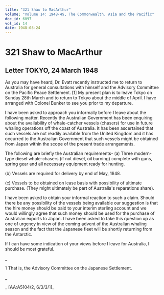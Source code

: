 ```yaml
---
title: "321 Shaw to MacArthur"
volume: "Volume 14: 1948-49, The Commonwealth, Asia and the Pacific"
doc_id: 6097
vol_id: 14
date: 1948-03-24
---
```


# 321 Shaw to MacArthur

## Letter TOKYO, 24 March 1948

As you may have heard, Dr. Evatt recently instructed me to return to Australia for general consultations with himself and the Advisory Committee on the Pacific Peace Settlement. [1] My present plan is to leave Tokyo on Sunday 28th March and to return to Tokyo about the middle of April. I have arranged with Colonel Bunker to see you prior to my departure.

I have been asked to approach you informally before I leave about the following matter. Recently the Australian Government has been enquiring about the availability of whale-catcher vessels (chasers) for use in future whaling operations off the coast of Australia. It has been ascertained that such vessels are not readily available from the United Kingdom and it has occurred to the Australian Government that such vessels might be obtained from Japan within the scope of the present trade arrangements.

The following are briefly the Australian requirements- (a) Three modern-type diesel whale-chasers (if not diesel, oil burning) complete with guns, spring gear and all necessary equipment ready for hunting.

(b) Vessels are required for delivery by end of May, 1948.

(c) Vessels to be obtained on lease basis with possibility of ultimate purchase. (They might ultimately be part of Australia's reparations share).

I have been asked to obtain your informal reaction to such a claim. Should there be any possibility of the vessels being available our suggestion is that the hire money should be paid to your interim sterling account and we would willingly agree that such money should be used for the purchase of Australian exports to Japan. I have been asked to take this question up as one of urgency in view of the coming advent of the Australian whaling season and the fact that the Japanese fleet will be shortly returning from the Antarctic.

If I can have some indication of your views before I leave for Australia, I should be most grateful.

_

1 That is, the Advisory Committee on the Japanese Settlement.

_

_ [AA:A5104/2, 6/3/3/1]_
